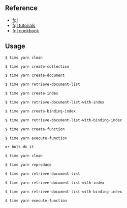 ## Reference

- [fql](https://docs.fauna.com/fauna/current/api/fql/)
- [fql tutorials](https://docs.fauna.com/fauna/current/learn/tutorials/fql/)
- [fql cookbook](https://docs.fauna.com/fauna/current/learn/cookbook/fql/)

## Usage

```bash
$ time yarn clean

$ time yarn create-collection

$ time yarn create-document

$ time yarn retrieve-document-list

$ time yarn create-index

$ time yarn retrieve-document-list-with-index

$ time yarn create-binding-index

$ time yarn retrieve-document-list-with-binding-index

$ time yarn create-function

$ time yarn execute-function

or bulk do it

$ time yarn clean

$ time yarn reproduce

$ time yarn retrieve-document-list

$ time yarn retrieve-document-list-with-index

$ time yarn retrieve-document-list-with-binding-index

$ time yarn execute-function
```
